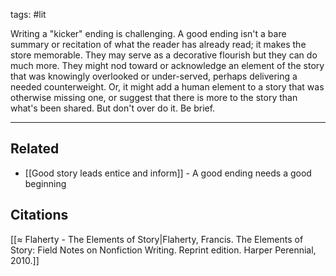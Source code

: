 tags: #lit 

Writing a "kicker" ending is challenging. A good ending isn't a bare summary or recitation of what the reader has already read; it makes the store memorable. They may serve as a decorative flourish but they can do much more. They might nod toward or acknowledge an element of the story that was knowingly overlooked or under-served, perhaps delivering a needed counterweight. Or, it might add a human element to a story that was otherwise missing one, or suggest that there is more to the story than what's been shared. But don't over do it. Be brief. 

---
## Related
- [[Good story leads entice and inform]] - A good ending needs a good beginning

## Citations
[[≈ Flaherty - The Elements of Story|Flaherty, Francis. The Elements of Story: Field Notes on Nonfiction Writing. Reprint edition. Harper Perennial, 2010.]]
